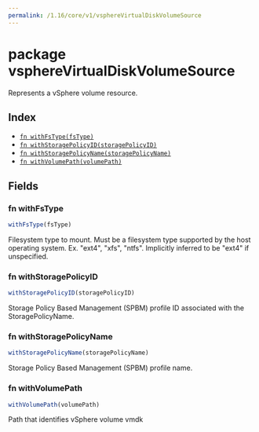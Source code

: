 ```yaml
---
permalink: /1.16/core/v1/vsphereVirtualDiskVolumeSource
---
```


# package vsphereVirtualDiskVolumeSource

Represents a vSphere volume resource.

## Index

* [`fn withFsType(fsType)`](#fn-withfstype)
* [`fn withStoragePolicyID(storagePolicyID)`](#fn-withstoragepolicyid)
* [`fn withStoragePolicyName(storagePolicyName)`](#fn-withstoragepolicyname)
* [`fn withVolumePath(volumePath)`](#fn-withvolumepath)

## Fields

### fn withFsType

```ts
withFsType(fsType)
```

Filesystem type to mount. Must be a filesystem type supported by the host operating system. Ex. "ext4", "xfs", "ntfs". Implicitly inferred to be "ext4" if unspecified.

### fn withStoragePolicyID

```ts
withStoragePolicyID(storagePolicyID)
```

Storage Policy Based Management (SPBM) profile ID associated with the StoragePolicyName.

### fn withStoragePolicyName

```ts
withStoragePolicyName(storagePolicyName)
```

Storage Policy Based Management (SPBM) profile name.

### fn withVolumePath

```ts
withVolumePath(volumePath)
```

Path that identifies vSphere volume vmdk